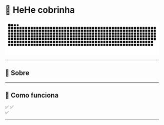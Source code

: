 # 🐍 HeHe cobrinha


![GitHub Snake](https://raw.githubusercontent.com/VnDede/VnDede/main/dist/github-contribution-grid-snake.svg)


---


## 🎯 Sobre


---

## 🚀 Como funciona

✅ 
✅  
✅ 

---

## 






